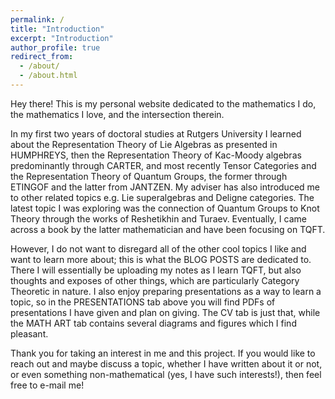 ```yaml
---
permalink: /
title: "Introduction"
excerpt: "Introduction"
author_profile: true
redirect_from: 
  - /about/
  - /about.html
---
```


Hey there! This is my personal website dedicated to the mathematics I do, the mathematics I love, and the intersection therein. 

In my first two years of doctoral studies at Rutgers University I learned about the Representation Theory of Lie Algebras as presented in HUMPHREYS, then the Representation Theory of Kac-Moody algebras predominantly through CARTER, and most recently Tensor Categories and the Representation Theory of Quantum Groups, the former through ETINGOF and the latter from JANTZEN. My adviser has also introduced me to other related topics e.g. Lie superalgebras and Deligne categories. The latest topic I was exploring was the connection of Quantum Groups to Knot Theory through the works of Reshetikhin and Turaev. Eventually, I came across a book by the latter mathematician and have been focusing on TQFT.

However, I do not want to disregard all of the other cool topics I like and want to learn more about; this is what the BLOG POSTS are dedicated to. There I will essentially be uploading my notes as I learn TQFT, but also thoughts and exposes of other things, which are particularly Category Theoretic in nature. I also enjoy preparing presentations as a way to learn a topic, so in the PRESENTATIONS tab above you will find PDFs of presentations I have given and plan on giving. The CV tab is just that, while the MATH ART tab contains several diagrams and figures which I find pleasant.

Thank you for taking an interest in me and this project. If you would like to reach out and maybe discuss a topic, whether I have written about it or not, or even something non-mathematical (yes, I have such interests!), then feel free to e-mail me!
